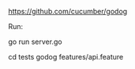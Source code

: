https://github.com/cucumber/godog


Run:

 go run server.go
 
 cd tests
  godog features/api.feature 
